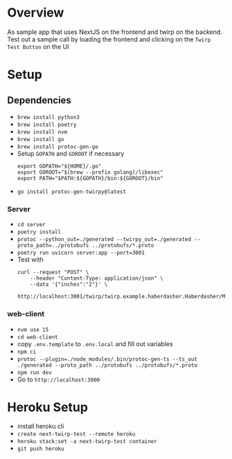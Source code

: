 # Overview
As sample app that uses NextJS on the frontend and twirp on the backend. Test out a sample call by loading the frontend and clicking on the `Twirp Test Button` on the UI

# Setup

## Dependencies
- `brew install python3`
- `brew install poetry`
- `brew install nvm`
- `brew install go`
- `brew install protoc-gen-go`
- Setup `GOPATH` and `GOROOT` if necessary
    ```
    export GOPATH="${HOME}/.go"
    export GOROOT="$(brew --prefix golang)/libexec"
    export PATH="$PATH:${GOPATH}/bin:${GOROOT}/bin"
    ```
- `go install protoc-gen-twirpy@latest`

### Server
- `cd server`
- `poetry install`
- `protoc --python_out=./generated --twirpy_out=./generated --proto_path=../protobufs ../protobufs/*.proto`
- `poetry run uvicorn server:app --port=3001`
- Test with 
    ```
    curl --request "POST" \
        --header "Content-Type: application/json" \
        --data '{"inches":"2"}' \
        http://localhost:3001/twirp/twirp.example.haberdasher.Haberdasher/MakeHat
    ```

### web-client
- `nvm use 15`
- `cd web-client`
- copy `.env.template` to `.env.local` and fill out variables
- `npm ci`
- `protoc --plugin=./node_modules/.bin/protoc-gen-ts --ts_out ./generated --proto_path ../protobufs ../protobufs/*.proto`
- `npm run dev`
- Go to `http://localhost:3000`


# Heroku Setup
- install heroku cli
- `create next-twirp-test --remote heroku`
- `heroku stack:set -a next-twirp-test container`
- `git push heroku`